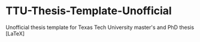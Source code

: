 # TTU-Thesis-Template-Unofficial
Unofficial thesis template for Texas Tech University master's and PhD thesis [LaTeX]
